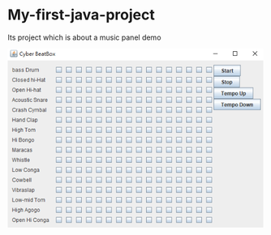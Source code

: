 # My-first-java-project
Its project which is about a music panel demo

![image](https://github.com/joanj80421/My-first-java-project/blob/master/java%20pic.PNG)
